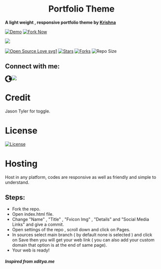 <h1 align="center">Portfolio Theme</h1>
<p><b>A light weight , responsive portfolio theme by <a href="https://github.com/krishna6688">Krishna</a></b></p>

[![Demo](https://img.shields.io/badge/Live-Demo-blue?style=flat-square)](https://krishnk216.github.io/Portfolio/)
[![Fork Now](https://img.shields.io/badge/Fork-Now-red?style=flat-square)](https://github.com/krishk216/Portfolio/fork)



<img src="http://telegra.ph//file/7f621c37c0a6b908a388d.jpg">


[![Open Source Love svg1](https://badges.frapsoft.com/os/v1/open-source.png?v=103)]( https://github.com/krishna6688/Portfolio)
[![Stars](https://img.shields.io/github/stars/krishk216/Portfolio?&style=flat-square)]( https://github.com/krishna6688/Portfolio/stargazers)
[![Forks](https://img.shields.io/github/forks/krishk216/Portfolio?&style=flat-square)]( https://github.com/krishna6688/Portfolio/network/members)
![Repo Size](https://img.shields.io/github/repo-size/krishk216/Portfolio?style=flat-square)

## Connect with me:
[<img align="left" color="blue" width="22px" src="https://raw.githubusercontent.com/iconic/open-iconic/master/svg/globe.svg" />][website]
[<img align="left" color="blue" width="22px" src="https://cdn.jsdelivr.net/npm/simple-icons@v3/icons/telegram.svg" />][telegram]
<br />


[website]: krishnk216.github.io
[telegram]: https://t.me/krishna2621

# Credit
Jason Tyler for toggle.

# License

[![License](https://img.shields.io/badge/Apache-2.0-red?style=flat-square)](https://github.com/krishna6688/Portfolio/blob/main/LICENSE)

# Hosting

Host in any platform, codes are responsive as well as friendly and simple to understand.

## Steps:

* Fork the repo.
* Open index.html file.
* Change "Name" , "Title" , "Fvicon Img" , "Details" and "Social Media Links" and give a commit.
* Open settings of the repo , scroll down and click on Pages.
* In sources select main branch ( by default none is selected ) and click on Save then you will get your web link ( you can also add your custom domain that option is at the end of same page). 
* Your web is ready!

<h5>Inspired from xditya.me</h5>
